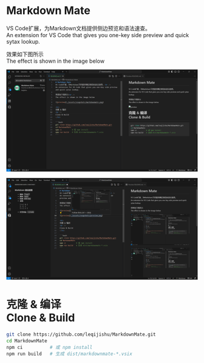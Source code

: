 # Markdown Mate
VS Code扩展，为Markdown文档提供侧边预览和语法速查。<br />
An extension for VS Code that gives you one-key side preview and quick sytax lookup.

效果如下图所示<br />
The effect is shown in the image below

![preview](./assets/snapshots/preview.png)

![preview](./assets/snapshots/preview-cheatsheet.png)

<h1>
克隆 & 编译
<br />
Clone & Build
</h1>

```bash
git clone https://github.com/leqijishu/MarkdownMate.git
cd MarkdownMate
npm ci          # 或 npm install
npm run build   # 生成 dist/markdownmate-*.vsix
```